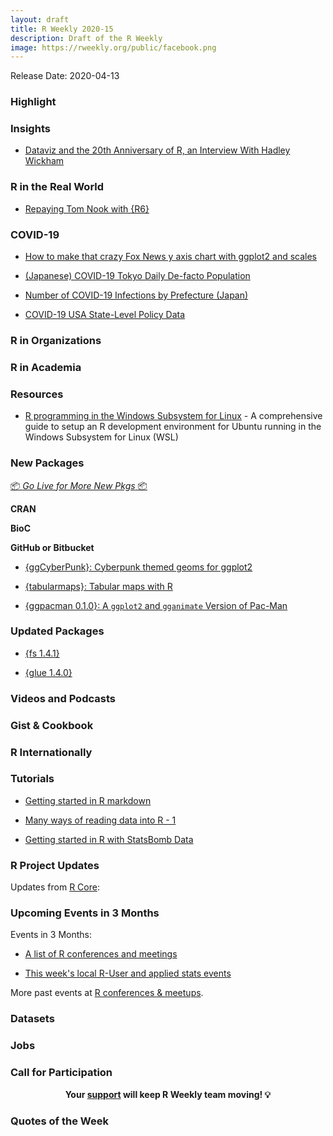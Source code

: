 ```yaml
---
layout: draft
title: R Weekly 2020-15
description: Draft of the R Weekly
image: https://rweekly.org/public/facebook.png
---
```


Release Date: 2020-04-13

###  Highlight




### Insights

+ [Dataviz and the 20th Anniversary of R, an Interview With Hadley Wickham](https://medium.com/nightingale/dataviz-and-the-20th-anniversary-of-r-an-interview-with-hadley-wickham-ea245078fc8a)

### R in the Real World

+ [Repaying Tom Nook with {R6}](https://www.rostrum.blog/2020/04/04/repaying-tom-nook-with-r6/)

### COVID-19

+ [How to make that crazy Fox News y axis chart with ggplot2 and scales](http://freerangestats.info/blog/2020/04/06/crazy-fox-y-axis)

+ [(Japanese) COVID-19 Tokyo Daily De-facto Population](https://github.com/yutannihilation/covid19-tokyo-daily-de-facto-population)

+ [Number of COVID-19 Infections by Prefecture (Japan)](https://github.com/uribo/japan-covid19)

+ [COVID-19 USA State-Level Policy Data](https://github.com/tgerke/covid-policy)

###  R in Organizations



###  R in Academia



###  Resources



+ [R programming in the Windows Subsystem for Linux](https://blog.jdblischak.com/posts/wsl-r/) - A comprehensive guide to setup an R development environment for Ubuntu running in the Windows Subsystem for Linux (WSL)

###  New Packages

<p class="added-hostname"><a href="https://rweekly.org/live" target="_blank" class="externalLink">📦 <i>Go Live for More New Pkgs</i> 📦</a></p>

**CRAN**



**BioC**



**GitHub or Bitbucket**

+ [{ggCyberPunk}: Cyberpunk themed geoms for ggplot2](https://github.com/delabj/ggCyberPunk)

+ [{tabularmaps}: Tabular maps with R](https://github.com/uribo/tabularmaps)

+ [{ggpacman 0.1.0}: A `ggplot2` and `gganimate` Version of Pac-Man](https://github.com/mcanouil/ggpacman)

### Updated Packages

+ [{fs 1.4.1}](https://cran.r-project.org/package=fs)

+ [{glue 1.4.0}](https://cran.r-project.org/package=glue)

###  Videos and Podcasts



### Gist & Cookbook



### R Internationally



###  Tutorials

+ [Getting started in R markdown](https://towardsdatascience.com/getting-started-in-r-markdown-2d3de636bde3)

+ [Many ways of reading data into R - 1](https://medium.com/analytics-vidhya/many-ways-of-reading-data-into-r-1-52b02825cb27)

+ [Getting started in R with StatsBomb Data](https://biscuitchaserfc.blogspot.com/2020/03/getting-started-in-r-with-statsbomb-data.html)

<!--<div class="post-more-begin></div><div class="post-more-end"></div>-->

###  R Project Updates

Updates from [R Core](http://developer.r-project.org/blosxom.cgi/R-devel/NEWS):


###  Upcoming Events in 3 Months

Events in 3 Months:

+ [A list of R conferences and meetings](https://jumpingrivers.github.io/meetingsR/events.html)

+ [This week's local R-User and applied stats events](https://community.rstudio.com/c/irl)


More past events at [R conferences & meetups](https://conf.rweekly.org).


### Datasets

### Jobs




###  Call for Participation


<p class="hide-support added-hostname support-rweekly" style="text-align: center;font-weight: bold;">Your <a class="non-visited externalLink" href="https://www.patreon.com/rweekly" onclick="pas(this)">support</a> will keep R Weekly team moving! 💡</p>

###  Quotes of the Week
